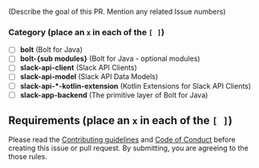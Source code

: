 (Describe the goal of this PR. Mention any related Issue numbers)

### Category (place an `x` in each of the `[ ]`)

* [ ] **bolt** (Bolt for Java)
* [ ] **bolt-{sub modules}** (Bolt for Java - optional modules)
* [ ] **slack-api-client** (Slack API Clients)
* [ ] **slack-api-model** (Slack API Data Models)
* [ ] **slack-api-*-kotlin-extension** (Kotlin Extensions for Slack API Clients)
* [ ] **slack-app-backend** (The primitive layer of Bolt for Java)

## Requirements (place an `x` in each of the `[ ]`)

Please read the [Contributing guidelines](https://github.com/slackapi/java-slack-sdk/blob/main/.github/contributing.md) and [Code of Conduct](https://slackhq.github.io/code-of-conduct) before creating this issue or pull request. By submitting, you are agreeing to the those rules.
